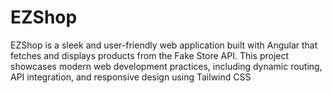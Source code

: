 # EZShop
EZShop is a sleek and user-friendly web application built with Angular that fetches and displays products from the Fake Store API. This project showcases modern web development practices, including dynamic routing, API integration, and responsive design using Tailwind CSS
